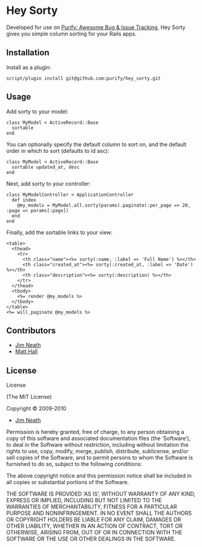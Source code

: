 # Hey Sorty

Developed for use on [Purify: Awesome Bug & Issue Tracking][1], Hey Sorty gives you simple column sorting for your Rails apps.

## Installation

Install as a plugin:

    script/plugin install git@github.com:purify/hey_sorty.git

## Usage

Add sorty to your model:

    class MyModel < ActiveRecord::Base
      sortable
    end

You can optionally specify the default column to sort on, and the default order in which to sort (defaults to id asc):

    class MyModel < ActiveRecord::Base
      sortable updated_at, desc
    end

Next, add sorty to your controller:

    class MyModelController < ApplicationController
      def index
        @my_models = MyModel.all.sorty(params).paginate(:per_page => 20, :page => params[:page])
      end
    end

Finally, add the sortable links to your view:

    <table>
      <thead>
        <tr>
          <th class="name"><%= sorty(:name, :label => 'Full Name') %></th>
          <th class="created_at"><%= sorty(:created_at, :label => 'Date') %></th>
          <th class="description"><%= sorty(:description) %></th>
        </tr>
      </thead>
      <tbody>
        <%= render @my_models %>
      </tbody>
    </table>
    <%= will_paginate @my_models %>


## Contributors

* [Jim Neath][2]
* [Matt Hall][3]

## License

License

(The MIT License)

Copyright &copy; 2009-2010

* [Jim Neath][2]

Permission is hereby granted, free of charge, to any person obtaining a copy of this software and associated documentation files (the ‘Software’), to deal in the Software without restriction, including without limitation the rights to use, copy, modify, merge, publish, distribute, sublicense, and/or sell copies of the Software, and to permit persons to whom the Software is furnished to do so, subject to the following conditions:

The above copyright notice and this permission notice shall be included in all copies or substantial portions of the Software.

THE SOFTWARE IS PROVIDED ‘AS IS’, WITHOUT WARRANTY OF ANY KIND, EXPRESS OR IMPLIED, INCLUDING BUT NOT LIMITED TO THE WARRANTIES OF MERCHANTABILITY, FITNESS FOR A PARTICULAR PURPOSE AND NONINFRINGEMENT. IN NO EVENT SHALL THE AUTHORS OR COPYRIGHT HOLDERS BE LIABLE FOR ANY CLAIM, DAMAGES OR OTHER LIABILITY, WHETHER IN AN ACTION OF CONTRACT, TORT OR OTHERWISE, ARISING FROM, OUT OF OR IN CONNECTION WITH THE SOFTWARE OR THE USE OR OTHER DEALINGS IN THE SOFTWARE.


[1]:http://purifyapp.com
[2]:http://jimneath.org
[3]:http://codebeef.com